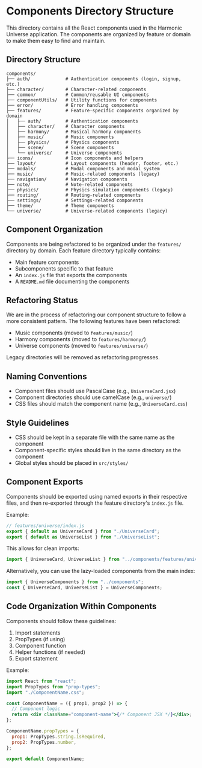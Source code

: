 # Components Directory Structure

This directory contains all the React components used in the Harmonic Universe application. The components are organized by feature or domain to make them easy to find and maintain.

## Directory Structure

```
components/
├── auth/             # Authentication components (login, signup, etc.)
├── character/        # Character-related components
├── common/           # Common/reusable UI components
├── componentUtils/   # Utility functions for components
├── error/            # Error handling components
├── features/         # Feature-specific components organized by domain
│   ├── auth/         # Authentication components
│   ├── character/    # Character components
│   ├── harmony/      # Musical harmony components
│   ├── music/        # Music components
│   ├── physics/      # Physics components
│   ├── scene/        # Scene components
│   └── universe/     # Universe components
├── icons/            # Icon components and helpers
├── layout/           # Layout components (header, footer, etc.)
├── modals/           # Modal components and modal system
├── music/            # Music-related components (legacy)
├── navigation/       # Navigation components
├── note/             # Note-related components
├── physics/          # Physics simulation components (legacy)
├── routing/          # Routing-related components
├── settings/         # Settings-related components
├── theme/            # Theme components
└── universe/         # Universe-related components (legacy)
```

## Component Organization

Components are being refactored to be organized under the `features/` directory by domain. Each feature directory typically contains:

- Main feature components
- Subcomponents specific to that feature
- An `index.js` file that exports the components
- A `README.md` file documenting the components

## Refactoring Status

We are in the process of refactoring our component structure to follow a more consistent pattern. The following features have been refactored:

- Music components (moved to `features/music/`)
- Harmony components (moved to `features/harmony/`)
- Universe components (moved to `features/universe/`)

Legacy directories will be removed as refactoring progresses.

## Naming Conventions

- Component files should use PascalCase (e.g., `UniverseCard.jsx`)
- Component directories should use camelCase (e.g., `universe/`)
- CSS files should match the component name (e.g., `UniverseCard.css`)

## Style Guidelines

- CSS should be kept in a separate file with the same name as the component
- Component-specific styles should live in the same directory as the component
- Global styles should be placed in `src/styles/`

## Component Exports

Components should be exported using named exports in their respective files, and then re-exported through the feature directory's `index.js` file.

Example:

```javascript
// features/universe/index.js
export { default as UniverseCard } from "./UniverseCard";
export { default as UniverseList } from "./UniverseList";
```

This allows for clean imports:

```javascript
import { UniverseCard, UniverseList } from "../components/features/universe";
```

Alternatively, you can use the lazy-loaded components from the main index:

```javascript
import { UniverseComponents } from "../components";
const { UniverseCard, UniverseList } = UniverseComponents;
```

## Code Organization Within Components

Components should follow these guidelines:

1. Import statements
2. PropTypes (if using)
3. Component function
4. Helper functions (if needed)
5. Export statement

Example:

```jsx
import React from "react";
import PropTypes from "prop-types";
import "./ComponentName.css";

const ComponentName = ({ prop1, prop2 }) => {
  // Component logic
  return <div className="component-name">{/* Component JSX */}</div>;
};

ComponentName.propTypes = {
  prop1: PropTypes.string.isRequired,
  prop2: PropTypes.number,
};

export default ComponentName;
```

